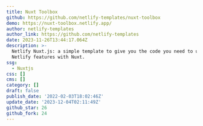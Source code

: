 ```yaml
---
title: Nuxt Toolbox
github: https://github.com/netlify-templates/nuxt-toolbox
demo: https://nuxt-toolbox.netlify.app/
author: netlify-templates
author_link: https://github.com/netlify-templates
date: 2023-11-26T13:44:17.064Z
description: >-
  Netlify Nuxt.js: a simple template to give you the code you need to use
  Netlify features with Nuxt.
ssg:
  - Nuxtjs
css: []
cms: []
category: []
draft: false
publish_date: '2022-02-03T18:02:46Z'
update_date: '2023-12-04T02:11:49Z'
github_star: 26
github_fork: 24
---
```

